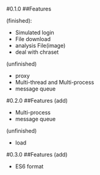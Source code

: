 #0.1.0
##Features

(finished):
- Simulated login
- File download
- analysis File(image)
- deal with chraset

(unfinished)
- proxy
- Multi-thread and Multi-process
- message queue

#0.2.0
##Features
(add)
- Multi-process
- message queue

(unfinished)
- load

#0.3.0
##Features
(add)
- ES6 format

